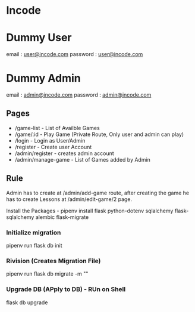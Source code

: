 # Incode

# Dummy User

email : user@incode.com
password : user@incode.com

# Dummy Admin

email : admin@incode.com
password : admin@incode.com

## Pages

- /game-list - List of Availble Games
- /game/:id - Play Game (Private Route, Only user and admin can play)
- /login - Login as User/Admin
- /register - Create user Account
- /admin/register - creates admin account
- /admin/manage-game - List of Games added by Admin

## Rule

Admin has to create at /admin/add-game route, after creating the game he has to create Lessons at /admin/edit-game/2 page.

Install the Packages - pipenv install flask python-dotenv sqlalchemy flask-sqlalchemy alembic flask-migrate

### Initialize migration

pipenv run flask db init

### Rivision (Creates Migration File)

pipenv run flask db migrate -m "<COMMIT>"

### Upgrade DB (APply to DB) - RUn on Shell

flask db upgrade
